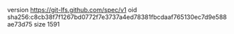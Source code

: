 version https://git-lfs.github.com/spec/v1
oid sha256:c8cb38f7f1267bd0772f7e3737a4ed78381fbcdaaf765130ec7d9e588ae73d75
size 1591
